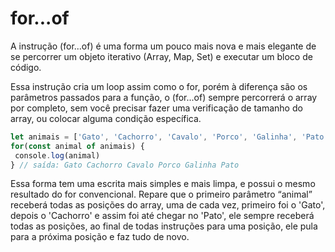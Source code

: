 # for...of

A instrução (for...of) é uma forma um pouco mais nova e mais elegante de se percorrer um objeto iterativo (Array, Map, Set) e executar um bloco de código.

Essa instrução cria um loop assim como o for, porém à diferença são os parâmetros passados para a função, o (for...of) sempre percorrerá o array por completo, sem você precisar fazer uma verificação de tamanho do array, ou colocar alguma condição específica.

```js
let animais = ['Gato', 'Cachorro', 'Cavalo', 'Porco', 'Galinha', 'Pato']
for(const animal of animais) {
 console.log(animal)
} // saída: Gato Cachorro Cavalo Porco Galinha Pato
```

Essa forma tem uma escrita mais simples e mais limpa, e possui o mesmo resultado do for convencional.
Repare que o primeiro parâmetro “animal” receberá todas as posições do array, uma de cada vez, primeiro foi o 'Gato', depois o 'Cachorro' e assim foi até chegar no 'Pato', ele sempre receberá todas as posições, ao final de todas instruções para uma posição, ele pula para a próxima posição e faz tudo de novo.
